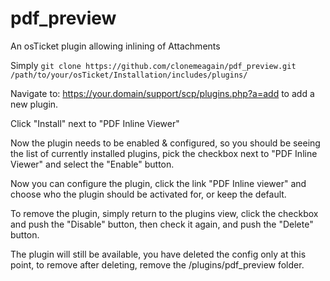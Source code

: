 # pdf_preview
An osTicket plugin allowing inlining of Attachments


Simply `git clone https://github.com/clonemeagain/pdf_preview.git /path/to/your/osTicket/Installation/includes/plugins/`

Navigate to: https://your.domain/support/scp/plugins.php?a=add to add a new plugin.

Click "Install" next to "PDF Inline Viewer"

Now the plugin needs to be enabled & configured, so you should be seeing the list of currently installed plugins, pick the checkbox next to "PDF Inline Viewer" and select the "Enable" button.

Now you can configure the plugin, click the link "PDF Inline viewer" and choose who the plugin should be activated for, or keep the default.


To remove the plugin, simply return to the plugins view, click the checkbox and push the "Disable" button, then check it again, and push the "Delete" button.

The plugin will still be available, you have deleted the config only at this point, to remove after deleting, remove the /plugins/pdf_preview folder.
